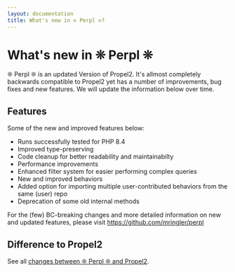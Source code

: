 ```yaml
---
layout: documentation
title: What's new in ❊ Perpl ❊?
---
```


# What's new in ❊ Perpl ❊ #

❊ Perpl ❊ is an updated Version of Propel2. It's allmost completely backwards compatible to Propel2 yet has a number of improvements, bug fixes and new features. We will update the information below over time.

## Features

Some of the new and improved features below:

- Runs successfully tested for PHP 8.4
- Improved type-preserving
- Code cleanup for better readability and maintainabilty
- Performance improvements
- Enhanced filter system for easier performing complex queries
- New and improved behaviors
- Added option for importing multiple user-contributed behaviors from the same (user) repo
- Deprecation of some old internal methods

For the (few) BC-breaking changes and more detailed information on new and updated features, please visit <https://github.com/mringler/perpl>

## Difference to Propel2

See all [changes between ❊ Perpl ❊ and Propel2](https://github.com/propelorm/Propel2/compare/master...mringler:perpl:main).